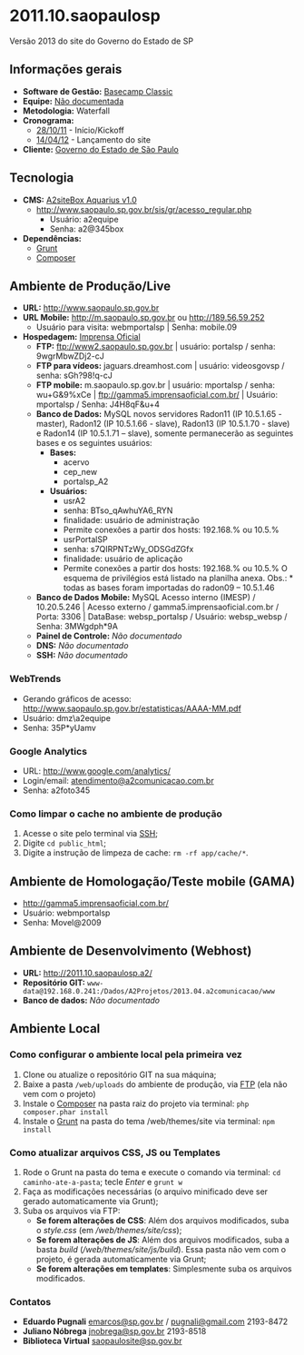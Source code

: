 # 2011.10.saopaulosp
Versão 2013 do site do Governo do Estado de SP

## Informações gerais

* **Software de Gestão:** [Basecamp Classic](https://a2comunicacao.basecamphq.com/projects/8313035-2011-10-saopaulosp/log)
* **Equipe:** [Não documentada](https://a2comunicacao.basecamphq.com/projects/8313035-2011-10-saopaulosp/todo_items/112069844/comments#comment_141871130)
* **Metodologia:** Waterfall
* **Cronograma:**
	* [28/10/11](https://a2comunicacao.basecamphq.com/milestones/25762613/comments) - Início/Kickoff
	* [14/04/12](https://a2comunicacao.basecamphq.com/milestones/25762622/comments) - Lançamento do site
* **Cliente:** [Governo do Estado de São Paulo](http://www.saopaulo.sp.gov.br/)

## Tecnologia

* **CMS:** [A2siteBox Aquarius v1.0](/projeto-web/setup/a2sitebox.md)
	* http://www.saopaulo.sp.gov.br/sis/gr/acesso_regular.php
		* Usuário: a2equipe
		* Senha: a2@345box
* **Dependências:**
	* [Grunt](/projeto-web/setup/grunt.md)
	* [Composer](/projeto-web/setup/composer.md)

## Ambiente de Produção/Live

* **URL:** http://www.saopaulo.sp.gov.br
* **URL Mobile:** http://m.saopaulo.sp.gov.br ou http://189.56.59.252
	* Usuário para visita: webmportalsp | Senha: mobile.09
* **Hospedagem:** [Imprensa Oficial](http://imprensaoficial.com.br/)
	* **<a name="ftp">FTP</a>:** ftp://www2.saopaulo.sp.gov.br | usuário: portalsp / senha: 9wgrMbwZDj2-cJ
	* **<a name="ftp">FTP para vídeos</a>:** jaguars.dreamhost.com | usuário: videosgovsp / senha: sGh?98!q-cJ
	* **<a name="ftp">FTP mobile</a>:** m.saopaulo.sp.gov.br | usuário: mportalsp / senha: wu+G&9%xCe | ftp://gamma5.imprensaoficial.com.br/ | Usuário: mportalsp / Senha: J4H8qF&u+4
	* **Banco de Dados:** MySQL novos servidores Radon11 (IP 10.5.1.65 - master), Radon12 (IP 10.5.1.66 - slave), Radon13 (IP 10.5.1.70 - slave) e Radon14 (IP 10.5.1.71 – slave), somente permanecerão as seguintes bases e os seguintes usuários: 
		* **Bases:**
			* acervo
			* cep_new
			* portalsp_A2
		* **Usuários:**
			* usrA2
			* senha: BTso_qAwhuYA6_RYN
			* finalidade: usuário de administração
			* Permite conexões a partir dos hosts: 192.168.% ou 10.5.%
			* usrPortalSP
			* senha: s7QIRPNTzWy_ODSGdZGfx
			* finalidade: usuário de aplicação
			* Permite conexões a partir dos hosts: 192.168.% ou 10.5.%
O esquema de privilégios está listado na planilha anexa.
Obs.: * todas as bases foram importadas do radon09 – 10.5.1.46
	* **Banco de Dados Mobile:** MySQL Acesso interno (IMESP) / 10.20.5.246 | Acesso externo / gamma5.imprensaoficial.com.br / Porta: 3306 | DataBase: websp_portalsp / Usuário: websp_websp / Senha: 3MWgdph*9A
	* **Painel de Controle:** _Não documentado_
	* **DNS:** _Não documentado_
	* **<a name="ssh">SSH</a>:** _Não documentado_

### WebTrends

* Gerando gráficos de acesso: http://www.saopaulo.sp.gov.br/estatisticas/AAAA-MM.pdf
* Usuário: dmz\a2equipe
* Senha: 35P*yUamv

### Google Analytics

* URL: http://www.google.com/analytics/
* Login/email: atendimento@a2comunicacao.com.br 
* Senha: a2foto345

### Como limpar o cache no ambiente de produção

1. Acesse o site pelo terminal via [SSH](#ssh);
2. Digite `cd public_html`;
3. Digite a instrução de limpeza de cache: `rm -rf app/cache/*`.

## Ambiente de Homologação/Teste mobile (GAMA)

* http://gamma5.imprensaoficial.com.br/
* Usuário: webmportalsp
* Senha: Movel@2009


## Ambiente de Desenvolvimento (Webhost)
* **URL:** http://2011.10.saopaulosp.a2/
* **Repositório GIT:** `www-data@192.168.0.241:/Dados/A2Projetos/2013.04.a2comunicacao/www`
* **Banco de dados:** _Não documentado_

## Ambiente Local

### Como configurar o ambiente local pela primeira vez

1. Clone ou atualize o repositório GIT na sua máquina;
2. Baixe a pasta `/web/uploads` do ambiente de produção, via [FTP](#ftp) (ela não vem com o projeto)
3. Instale o [Composer](/projeto-web/setup/composer.md) na pasta raiz do projeto via terminal: `php composer.phar install`
4. Instale o [Grunt](/projeto-web/setup/grunt.md) na pasta do tema /web/themes/site via terminal: `npm install`

### Como atualizar arquivos CSS, JS ou Templates

1. Rode o Grunt na pasta do tema e execute o comando via terminal: `cd caminho-ate-a-pasta`; tecle _Enter_ e `grunt w`
2. Faça as modificações necessárias (o arquivo minificado deve ser gerado automaticamente via Grunt);
3. Suba os arquivos via FTP:
	* **Se forem alterações de CSS**: Além dos arquivos modificados, suba o _style.css_ (em _/web/themes/site/css_);
	* **Se forem alterações de JS**: Além dos arquivos modificados, suba a basta _build_ (_/web/themes/site/js/build_). Essa pasta não vem com o projeto, é gerada automaticamente via Grunt;
	* **Se forem alterações em templates**: Simplesmente suba os arquivos modificados.

### Contatos

* **Eduardo Pugnali**
emarcos@sp.gov.br / pugnali@gmail.com
2193-8472
* **Juliano Nóbrega**
jnobrega@sp.gov.br
2193-8518
* **Biblioteca Virtual**
saopaulosite@sp.gov.br
